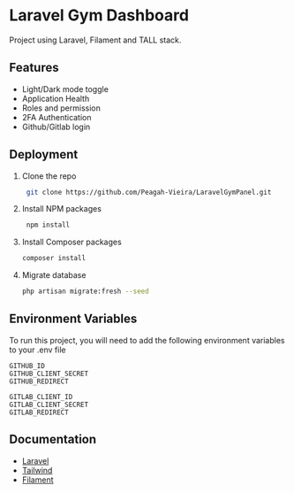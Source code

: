 
# Laravel Gym Dashboard

Project using Laravel, Filament and TALL stack.


## Features

- Light/Dark mode toggle
- Application Health
- Roles and permission
- 2FA Authentication
- Github/Gitlab login


## Deployment

1. Clone the repo
   ```sh
    git clone https://github.com/Peagah-Vieira/LaravelGymPanel.git
   ```
2. Install NPM packages
   ```sh
    npm install
   ```
3. Install Composer packages
    ```sh
    composer install
    ```
4. Migrate database
    ```sh
    php artisan migrate:fresh --seed
    ```

## Environment Variables

To run this project, you will need to add the following environment variables to your .env file

```env
GITHUB_ID
GITHUB_CLIENT_SECRET
GITHUB_REDIRECT
```
```env
GITLAB_CLIENT_ID
GITLAB_CLIENT_SECRET
GITLAB_REDIRECT
```


## Documentation

 - [Laravel](https://laravel.com)
 - [Tailwind](https://tailwindcss.com)
 - [Filament](https://filamentphp.com)

